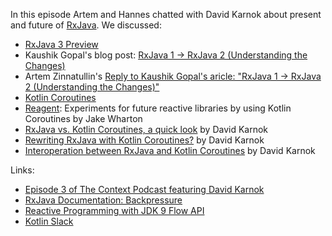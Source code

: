 In this episode Artem and Hannes chatted with David Karnok about present and future of [RxJava](https://github.com/ReactiveX/RxJava). We discussed:

 - [RxJava 3 Preview](https://github.com/akarnokd/RxJava3-preview)
 - Kaushik Gopal's blog post: [RxJava 1 -> RxJava 2 (Understanding the Changes)](https://blog.kaush.co/2017/06/21/rxjava1-rxjava2-migration-understanding-changes/)
 - Artem Zinnatullin's [Reply to Kaushik Gopal's aricle: "RxJava 1 -> RxJava 2 (Understanding the Changes)"](https://artemzin.com/blog/reply-to-kaushik-gopals-aricle-rxjava-1-rxjava-2-understanding-the-changes/)
 - [Kotlin Coroutines](https://kotlinlang.org/docs/reference/coroutines.html)
 - [Reagent](https://github.com/JakeWharton/Reagent/): Experiments for future reactive libraries by using Kotlin Coroutines by Jake Wharton
 - [RxJava vs. Kotlin Coroutines, a quick look](http://akarnokd.blogspot.de/2017/09/rxjava-vs-kotlin-coroutines-quick-look.html) by David Karnok
  - [Rewriting RxJava with Kotlin Coroutines?](http://akarnokd.blogspot.de/2017/09/rewriting-rxjava-with-kotlin-coroutines.html) by David Karnok
 - [Interoperation between RxJava and Kotlin Coroutines](http://akarnokd.blogspot.de/2017/09/interoperation-between-rxjava-and.html) by David Karnok

Links:

  - [Episode 3 of The Context Podcast featuring David Karnok](https://github.com/artem-zinnatullin/TheContext-Podcast/blob/master/show_notes/Episode_3_Part_1.md)
  - [RxJava Documentation: Backpressure](https://github.com/ReactiveX/RxJava/wiki/Backpressure)
  - [Reactive Programming with JDK 9 Flow API](https://community.oracle.com/docs/DOC-1006738)
  - [Kotlin Slack](http://slack.kotlinlang.org)
